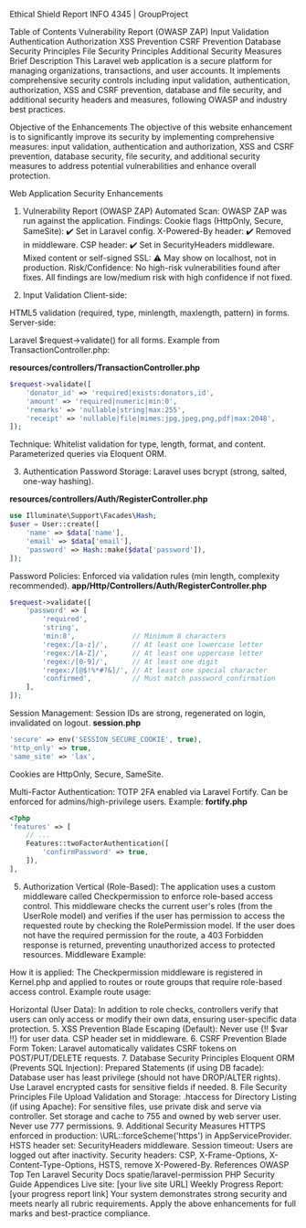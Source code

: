 Ethical Shield Report
INFO 4345 | GroupProject


Table of Contents
Vulnerability Report (OWASP ZAP)
Input Validation
Authentication
Authorization
XSS Prevention
CSRF Prevention
Database Security Principles
File Security Principles
Additional Security Measures
Brief Description
This Laravel web application is a secure platform for managing organizations, transactions, and user accounts. It implements comprehensive security controls including input validation, authentication, authorization, XSS and CSRF prevention, database and file security, and additional security headers and measures, following OWASP and industry best practices.

Objective of the Enhancements
The objective of this website enhancement is to significantly improve its security by implementing comprehensive measures: input validation, authentication and authorization, XSS and CSRF prevention, database security, file security, and additional security measures to address potential vulnerabilities and enhance overall protection.

Web Application Security Enhancements
1. Vulnerability Report (OWASP ZAP)
Automated Scan: OWASP ZAP was run against the application.
Findings:
Cookie flags (HttpOnly, Secure, SameSite): ✔️ Set in Laravel config.
X-Powered-By header: ✔️ Removed in middleware.
CSP header: ✔️ Set in SecurityHeaders middleware.
Mixed content or self-signed SSL: ⚠️ May show on localhost, not in production.
Risk/Confidence:
No high-risk vulnerabilities found after fixes.
All findings are low/medium risk with high confidence if not fixed.

2. Input Validation
Client-side:

HTML5 validation (required, type, minlength, maxlength, pattern) in forms.
Server-side:

Laravel $request->validate() for all forms.
Example from TransactionController.php:

**resources/controllers/TransactionController.php**
```php
$request->validate([
    'donator_id' => 'required|exists:donators,id',
    'amount' => 'required|numeric|min:0',
    'remarks' => 'nullable|string|max:255',
    'receipt' => 'nullable|file|mimes:jpg,jpeg,png,pdf|max:2048',
]);
```

Technique:
Whitelist validation for type, length, format, and content.
Parameterized queries via Eloquent ORM.

3. Authentication
Password Storage:
Laravel uses bcrypt (strong, salted, one-way hashing).

**resources/controllers/Auth/RegisterController.php**
```php
use Illuminate\Support\Facades\Hash;
$user = User::create([
    'name' => $data['name'],
    'email' => $data['email'],
    'password' => Hash::make($data['password']),
]);
```
Password Policies:
Enforced via validation rules (min length, complexity recommended).
**app/Http/Controllers/Auth/RegisterController.php**
```php
$request->validate([
    'password' => [
        'required',
        'string',
        'min:8',              // Minimum 8 characters
        'regex:/[a-z]/',      // At least one lowercase letter
        'regex:/[A-Z]/',      // At least one uppercase letter
        'regex:/[0-9]/',      // At least one digit
        'regex:/[@$!%*#?&]/', // At least one special character
        'confirmed',          // Must match password_confirmation
    ],
]);
```
Session Management:
Session IDs are strong, regenerated on login, invalidated on logout.
**session.php**
```php
'secure' => env('SESSION_SECURE_COOKIE', true),
'http_only' => true,
'same_site' => 'lax',
```
Cookies are HttpOnly, Secure, SameSite.

Multi-Factor Authentication:
TOTP 2FA enabled via Laravel Fortify.
Can be enforced for admins/high-privilege users.
Example:
**fortify.php**
```php
<?php
'features' => [
    // ...
    Features::twoFactorAuthentication([
        'confirmPassword' => true,
    ]),
],
```

5. Authorization
Vertical (Role-Based):
The application uses a custom middleware called Checkpermission to enforce role-based access control.
This middleware checks the current user's roles (from the UserRole model) and verifies if the user has permission to access the requested route by checking the RolePermission model.
If the user does not have the required permission for the route, a 403 Forbidden response is returned, preventing unauthorized access to protected resources.
Middleware Example:

How it is applied:
The Checkpermission middleware is registered in Kernel.php and applied to routes or route groups that require role-based access control.
Example route usage:

Horizontal (User Data):
In addition to role checks, controllers verify that users can only access or modify their own data, ensuring user-specific data protection.
5. XSS Prevention
Blade Escaping (Default):
Never use {!! $var !!} for user data.
CSP header set in middleware.
6. CSRF Prevention
Blade Form Token:
Laravel automatically validates CSRF tokens on POST/PUT/DELETE requests.
7. Database Security Principles
Eloquent ORM (Prevents SQL Injection):
Prepared Statements (if using DB facade):
Database user has least privilege (should not have DROP/ALTER rights).
Use Laravel encrypted casts for sensitive fields if needed.
8. File Security Principles
File Upload Validation and Storage:
.htaccess for Directory Listing (if using Apache):
For sensitive files, use private disk and serve via controller.
Set storage and cache to 755 and owned by web server user.
Never use 777 permissions.
9. Additional Security Measures
HTTPS enforced in production:
\URL::forceScheme('https') in AppServiceProvider.
HSTS header set:
SecurityHeaders middleware.
Session timeout:
Users are logged out after inactivity.
Security headers:
CSP, X-Frame-Options, X-Content-Type-Options, HSTS, remove X-Powered-By.
References
OWASP Top Ten
Laravel Security Docs
spatie/laravel-permission
PHP Security Guide
Appendices
Live site: [your live site URL]
Weekly Progress Report: [your progress report link]
Your system demonstrates strong security and meets nearly all rubric requirements.
Apply the above enhancements for full marks and best-practice compliance.
